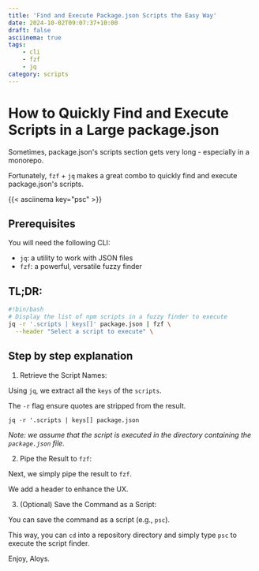```yaml
---
title: 'Find and Execute Package.json Scripts the Easy Way'
date: 2024-10-02T09:07:37+10:00
draft: false
asciinema: true
tags: 
    - cli
    - fzf
    - jq
category: scripts
---
```


# How to Quickly Find and Execute Scripts in a Large package.json

Sometimes, package.json's scripts section gets very long - especially in a monorepo.

Fortunately, `fzf` + `jq` makes a great combo to quickly find and execute package.json's scripts.

{{< asciinema key="psc" >}}

## Prerequisites

You will need the following CLI:
- `jq`: a utility to work with JSON files
- `fzf`: a powerful, versatile fuzzy finder


## TL;DR:
```bash
#!bin/bash
# Display the list of npm scripts in a fuzzy finder to execute
jq -r '.scripts | keys[]' package.json | fzf \
  --header "Select a script to execute" \
```

## Step by step explanation

1. Retrieve the Script Names:

Using `jq`, we extract all the `keys` of the `scripts`.

The `-r` flag ensure quotes are stripped from the result.

`jq -r '.scripts | keys[] package.json` 

_Note: we assume that the script is executed in the directory containing the `package.json` file._

2. Pipe the Result to `fzf`:

Next, we simply pipe the result to `fzf`.

We add a header to enhance the UX.

3. (Optional) Save the Command as a Script:

You can save the command as a script (e.g., `psc`). 

This way, you can `cd` into a repository directory and simply type `psc` to execute the script finder.


Enjoy,
Aloys.


